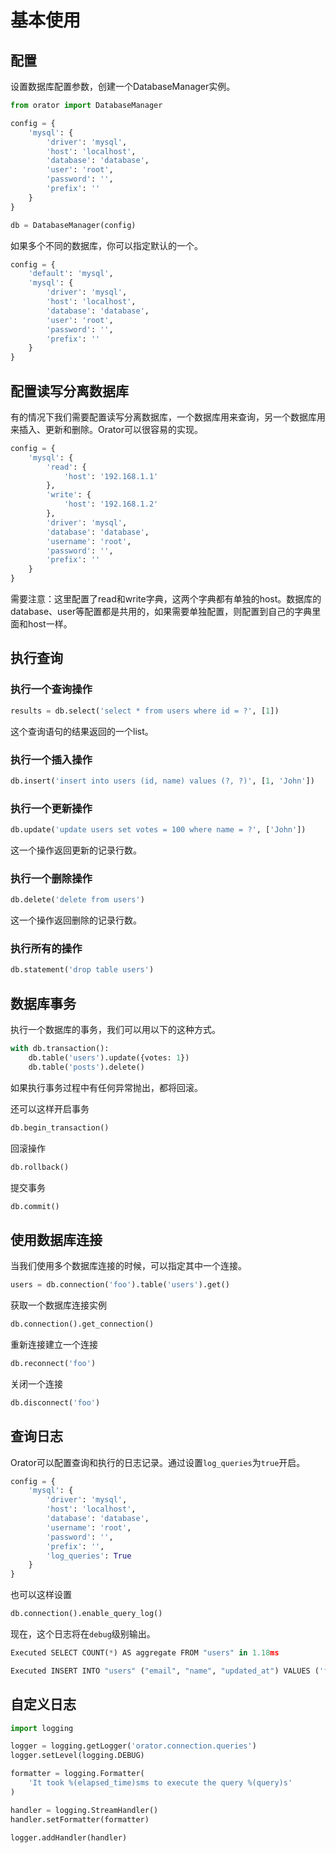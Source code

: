 # 基本使用

## 配置

设置数据库配置参数，创建一个DatabaseManager实例。

```python
from orator import DatabaseManager

config = {
    'mysql': {
        'driver': 'mysql',
        'host': 'localhost',
        'database': 'database',
        'user': 'root',
        'password': '',
        'prefix': ''
    }
}

db = DatabaseManager(config)
```

如果多个不同的数据库，你可以指定默认的一个。

```python
config = {
    'default': 'mysql',
    'mysql': {
        'driver': 'mysql',
        'host': 'localhost',
        'database': 'database',
        'user': 'root',
        'password': '',
        'prefix': ''
    }
}
```

## 配置读写分离数据库

有的情况下我们需要配置读写分离数据库，一个数据库用来查询，另一个数据库用来插入、更新和删除。Orator可以很容易的实现。

```python
config = {
    'mysql': {
        'read': {
            'host': '192.168.1.1'
        },
        'write': {
            'host': '192.168.1.2'
        },
        'driver': 'mysql',
        'database': 'database',
        'username': 'root',
        'password': '',
        'prefix': ''
    }
}
```

需要注意：这里配置了read和write字典，这两个字典都有单独的host。数据库的database、user等配置都是共用的，如果需要单独配置，则配置到自己的字典里面和host一样。

## 执行查询

### 执行一个查询操作

```python
results = db.select('select * from users where id = ?', [1])
```

这个查询语句的结果返回的一个list。

### 执行一个插入操作

```python
db.insert('insert into users (id, name) values (?, ?)', [1, 'John'])
```

### 执行一个更新操作

```python
db.update('update users set votes = 100 where name = ?', ['John'])
```

这一个操作返回更新的记录行数。

### 执行一个删除操作

```python
db.delete('delete from users')
```

这一个操作返回删除的记录行数。

### 执行所有的操作

```python
db.statement('drop table users')
```

## 数据库事务

执行一个数据库的事务，我们可以用以下的这种方式。

```python
with db.transaction():
    db.table('users').update({votes: 1})
    db.table('posts').delete()
```

如果执行事务过程中有任何异常抛出，都将回滚。

还可以这样开启事务

```python
db.begin_transaction()
```

回滚操作

```python
db.rollback()
```

提交事务

```python
db.commit()
```

## 使用数据库连接

当我们使用多个数据库连接的时候，可以指定其中一个连接。

```python
users = db.connection('foo').table('users').get()
```

获取一个数据库连接实例

```python
db.connection().get_connection()
```

重新连接建立一个连接

```python
db.reconnect('foo')
```

关闭一个连接

```python
db.disconnect('foo')
```

## 查询日志

Orator可以配置查询和执行的日志记录。通过设置`log_queries`为`true`开启。

```python
config = {
    'mysql': {
        'driver': 'mysql',
        'host': 'localhost',
        'database': 'database',
        'username': 'root',
        'password': '',
        'prefix': '',
        'log_queries': True
    }
}
```

也可以这样设置

```python
db.connection().enable_query_log()
```

现在，这个日志将在`debug`级别输出。

```python
Executed SELECT COUNT(*) AS aggregate FROM "users" in 1.18ms

Executed INSERT INTO "users" ("email", "name", "updated_at") VALUES ('foo@bar.com', 'foo', '2015-04-01T22:59:25.810216'::timestamp) RETURNING "id" in 3.6ms
```

## 自定义日志

```python
import logging

logger = logging.getLogger('orator.connection.queries')
logger.setLevel(logging.DEBUG)

formatter = logging.Formatter(
    'It took %(elapsed_time)sms to execute the query %(query)s'
)

handler = logging.StreamHandler()
handler.setFormatter(formatter)

logger.addHandler(handler)
```

